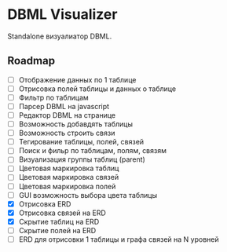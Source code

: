 # DBML Visualizer

Standalone визуалиатор DBML.

## Roadmap
- [ ] Отображение данных по 1 таблице
- [ ] Отрисовка полей таблицы и данных о таблице
- [ ] Фильтр по таблицам
- [ ] Парсер DBML на javascript
- [ ] Редактор DBML на странице
- [ ] Возможность добавдять таблицы
- [ ] Возможность строить связи
- [ ] Тегирование таблицы, полей, связей
- [ ] Поиск и фильр по таблицам, полям, связям
- [ ] Визуализация группы таблиц (parent)
- [ ] Цветовая маркировка таблиц
- [ ] Цветовая маркировка связей
- [ ] Цветовая маркировка полей
- [ ] GUI возможность выбора цвета таблицы
- [x] Отрисовка ERD
- [x] Отрисовка связей на ERD
- [x] Скрытие таблиц на ERD
- [ ] Скрытие полей на ERD
- [ ] ERD для отрисовки 1 таблицы и графа связей на N уровней